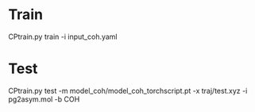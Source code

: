 # Train
CPtrain.py train -i input_coh.yaml

# Test
CPtrain.py test -m model_coh/model_coh_torchscript.pt -x traj/test.xyz -i pg2asym.mol -b COH

